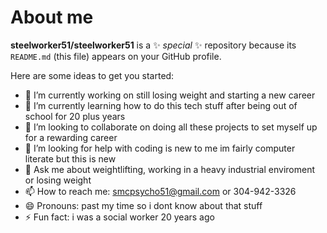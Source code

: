 # About me


**steelworker51/steelworker51** is a ✨ _special_ ✨ repository because its `README.md` (this file) appears on your GitHub profile.

Here are some ideas to get you started:

- 🔭 I’m currently working on still losing weight and starting a new career
- 🌱 I’m currently learning how to do this tech stuff after being out of school for 20 plus years
- 👯 I’m looking to collaborate on doing all these projects to set myself up for a rewarding career
- 🤔 I’m looking for help with coding is new to me im fairly computer literate but this is new
- 💬 Ask me about weightlifting, working in a heavy industrial enviroment or losing weight
- 📫 How to reach me: smcpsycho51@gmail.com or 304-942-3326
- 😄 Pronouns: past my time so i dont know about that stuff
- ⚡ Fun fact: i was a social worker 20 years ago

